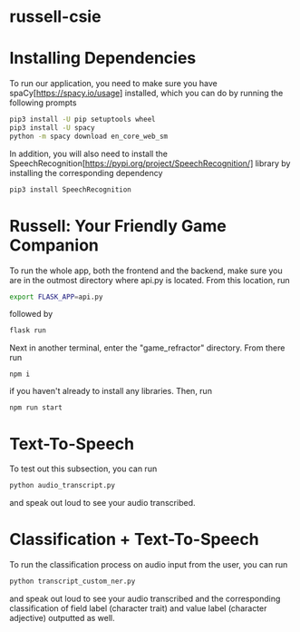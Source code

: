 # russell-csie
# Installing Dependencies

To run our application, you need to make sure you have spaCy[https://spacy.io/usage] installed, which you can do by running the following prompts

  ```bash
pip3 install -U pip setuptools wheel
pip3 install -U spacy
python -m spacy download en_core_web_sm
```

In addition, you will also need to install the SpeechRecognition[https://pypi.org/project/SpeechRecognition/] library by installing the corresponding dependency

  ```bash
pip3 install SpeechRecognition
```

# Russell: Your Friendly Game Companion
  To run the whole app, both the frontend and the backend, make sure you are in the outmost directory where api.py is located. From this location, run
  
  ```bash
export FLASK_APP=api.py 
```
followed by
  ```bash
flask run
```
Next in another terminal, enter the "game_refractor" directory.
From there run 
  ```
npm i 
```
if you haven't already to install any libraries.
Then, run
```
npm run start
```

# Text-To-Speech
  To test out this subsection, you can run 
  
  ```bash
python audio_transcript.py
```

and speak out loud to see your audio transcribed.

# Classification + Text-To-Speech

 To run the classification process on audio input from the user, you can run 
  
  ```bash
python transcript_custom_ner.py
```

and speak out loud to see your audio transcribed and the corresponding classification of field label (character trait) and value label (character adjective) outputted as well.



